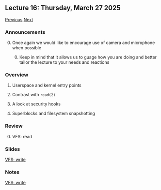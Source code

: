 ## Lecture 16: Thursday, March 27 2025

[Previous](/lectures/L15.md) [Next](/lectures/L17.md)

### Announcements

0. Once again we would like to encourage use of camera and microphone when possible

    0. Keep in mind that it allows us to guage how you are doing and better tailor the lecture to your needs and reactions

### Overview

1. Userspace and kernel entry points

1. Contrast with `read(2)`

1. A look at security hooks

1. Superblocks and filesystem snapshotting

### Review

0. VFS: read

### Slides

[VFS: write](/slides/write.html)

### Notes

[VFS: write](/slides/write.md)
